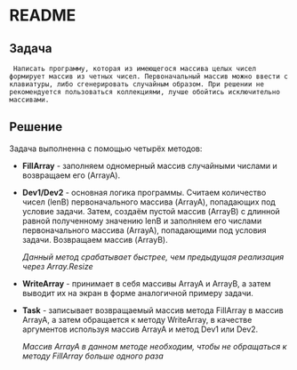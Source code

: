 # README
## Задача
     Написать программу, которая из имеющегося массива целых чисел формирует массив из четных чисел. Первоначальный массив можно ввести с клавиатуры, либо сгенерировать случайным образом. При решении не рекомендуется пользоваться коллекциями, лучше обойтись исключительно массивами.

## Решение

Задача выполненна с помощью четырёх методов:
* **FillArray** - заполняем одномерный массив случайными числами и возвращаем его (ArrayA).
* **Dev1/Dev2** - основная логика программы. Считаем количество чисел (lenB) первоначального массива (ArrayA), попадающих под условие задачи. Затем, создаём пустой массив (ArrayB) с длинной равной полученному значению lenB и заполняем его числами первоначального массива (ArrayA), попадающими под условия задачи. Возвращаем массив (ArrayB).

    _Данный метод срабатывает быстрее, чем предыдущая реализация через Array.Resize_
* **WriteArray** - принимает в себя массивы ArrayA и ArrayB, а затем выводит их на экран в форме аналогичной примеру задачи.
* **Task** - записывает возвращаемый массив метода FillArray в массив ArrayA, а затем обращается к методу WriteArray, в качестве аргументов используя массив ArrayA и метод Dev1 или Dev2.

    _Массив ArrayA в данном методе необходим, чтобы не обращаться к методу FillArray больше одного раза_